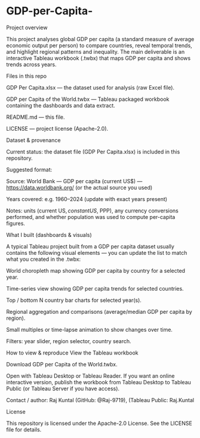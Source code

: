 # GDP-per-Capita-

Project overview

This project analyses global GDP per capita (a standard measure of average economic output per person) to compare countries, reveal temporal trends, and highlight regional patterns and inequality. The main deliverable is an interactive Tableau workbook (.twbx) that maps GDP per capita and shows trends across years.

Files in this repo

GDP Per Capita.xlsx — the dataset used for analysis (raw Excel file).

GDP per Capita of the World.twbx — Tableau packaged workbook containing the dashboards and data extract.

README.md — this file.

LICENSE — project license (Apache-2.0).

Dataset & provenance

Current status: the dataset file (GDP Per Capita.xlsx) is included in this repository.

Suggested format:

Source: World Bank — GDP per capita (current US$) — https://data.worldbank.org/ (or the actual source you used)

Years covered: e.g. 1960–2024 (update with exact years present)

Notes: units (current US$, constant US$, PPP), any currency conversions performed, and whether population was used to compute per-capita figures.

What I built (dashboards & visuals)

A typical Tableau project built from a GDP per capita dataset usually contains the following visual elements — you can update the list to match what you created in the .twbx:

World choropleth map showing GDP per capita by country for a selected year.

Time-series view showing GDP per capita trends for selected countries.

Top / bottom N country bar charts for selected year(s).

Regional aggregation and comparisons (average/median GDP per capita by region).

Small multiples or time-lapse animation to show changes over time.

Filters: year slider, region selector, country search.

How to view & reproduce
View the Tableau workbook

Download GDP per Capita of the World.twbx.

Open with Tableau Desktop or Tableau Reader. If you want an online interactive version, publish the workbook from Tableau Desktop to Tableau Public (or Tableau Server if you have access).

Contact / author: Raj Kuntal (GitHub: @Raj-9719), (Tableau Public: Raj.Kuntal

License

This repository is licensed under the Apache-2.0 License. See the LICENSE file for details.
